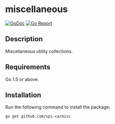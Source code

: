 # miscellaneous

[![GoDoc](https://godoc.org/github.com/spi-ca/misc?status.png)](http://godoc.org/github.com/spi-ca/misc)
[![Go Report](https://goreportcard.com/badge/github.com/spi-ca/misc)](https://goreportcard.com/report/github.com/spi-ca/misc)

## Description

Miscellaneous utility collections.

## Requirements

Go 1.5 or above.

## Installation

Run the following command to install the package:

```
go get github.com/spi-ca/misc
```
